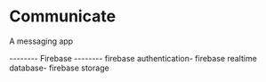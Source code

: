# Communicate
 A messaging app
 
-------- Firebase --------
 firebase authentication-
 firebase realtime database-
 firebase storage

